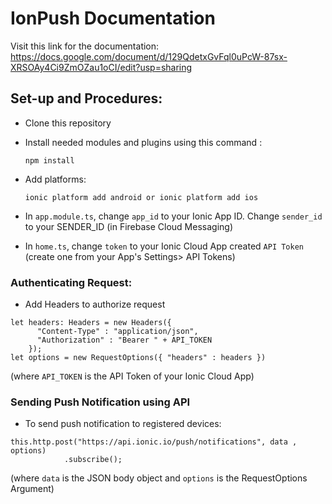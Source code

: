 # IonPush Documentation

Visit this link for the documentation:
https://docs.google.com/document/d/129QdetxGvFql0uPcW-87sx-XRSOAy4Ci9ZmOZau1oCI/edit?usp=sharing

## Set-up and Procedures:
- Clone this repository
- Install needed modules and plugins using this command : 

  `npm install`
- Add platforms:

   `ionic platform add android or ionic platform add ios`
- In `app.module.ts`, change `app_id` to your Ionic App ID. Change `sender_id` to your SENDER_ID (in Firebase Cloud Messaging)
- In `home.ts`, change `token` to your Ionic Cloud App created `API Token` (create one from your App's Settings> API Tokens)  

### Authenticating Request:
- Add Headers to  authorize request

```node
let headers: Headers = new Headers({ 
      "Content-Type" : "application/json", 
      "Authorization" : "Bearer " + API_TOKEN
    });
let options = new RequestOptions({ "headers" : headers })
```
(where `API_TOKEN` is the API Token of your Ionic Cloud App)

### Sending Push Notification using API
- To send push notification to registered devices:
```node
this.http.post("https://api.ionic.io/push/notifications", data , options)
            .subscribe();
```
(where `data` is the JSON body object and `options` is the RequestOptions Argument)
